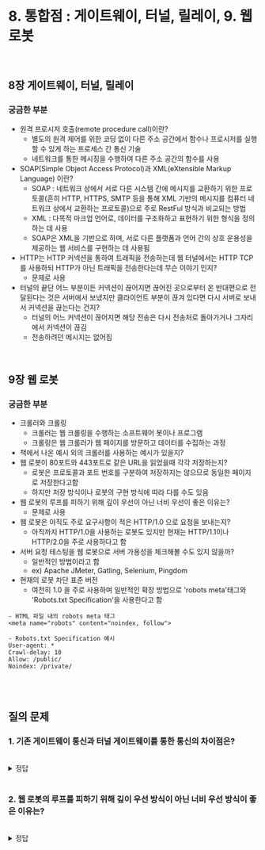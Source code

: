 # 8. 통합점 : 게이트웨이, 터널, 릴레이, 9. 웹 로봇

<br>

## 8장 게이트웨이, 터널, 릴레이

### 궁금한 부분
- 원격 프로시저 호출(remote procedure call)이란?
    - 별도의 원격 제어를 위한 코딩 없이 다른 주소 공간에서 함수나 프로시저를 실행할 수 있게 하는 프로세스 간 통신 기술
    - 네트워크를 통한 메시징을 수행하여 다른 주소 공간의 함수를 사용
- SOAP(Simple Object Access Protocol)과 XML(eXtensible Markup Language) 이란?
    - SOAP : 네트워크 상에서 서로 다른 시스템 간에 메시지를 교환하기 위한 프로토콜(흔히 HTTP, HTTPS, SMTP 등을 통해 XML 기반의 메시지를 컴퓨터 네트워크 상에서 교환하는 프로토콜)으로 주로 RestFul 방식과 비교되는 방법
    - XML : 다목적 마크업 언어로, 데이터를 구조화하고 표현하기 위한 형식을 정의하는 데 사용
    - SOAP은 XML을 기반으로 하며, 서로 다른 플랫폼과 언어 간의 상호 운용성을 제공하는 웹 서비스를 구현하는 데 사용됨
- HTTP는 HTTP 커넥션을 통하여 트래픽을 전송하는데 웹 터널에서는 HTTP TCP를 사용하되 HTTP가 아닌 트래픽을 전송한다는데 무슨 이야기 인지?
    - 문제로 사용
- 터널의 끝단 어느 부분이든 커넥션이 끊어지면 끊어진 곳으로부터 온 반대편으로 전달된다는 것은 서버에서 보냈지만 클라이언트 부분이 끊겨 있다면 다시 서버로 보내서 커넥션을 끊는다는 건지?
    - 터널의 어느 커넥션이 끊어지면 해당 전송은 다시 전송처로 돌아가거나 그자리에서 커넥션이 끊김
    - 전송하려던 메시지는 없어짐

<br>

## 9장 웹 로봇

### 궁금한 부분
- 크롤러와 크롤링
    - 크롤러는 웹 크롤링을 수행하는 소프트웨어 봇이나 프로그램
    - 크롤링은 웹 크롤러가 웹 페이지를 방문하고 데이터를 수집하는 과정
- 책에서 나온 예시 외의 크롤러를 사용하는 예시가 있을지?
- 웹 로봇이 80포트와 443포트로 같은 URL을 읽었을때 각각 저장하는지?
    - 로봇은 프로토콜과 포트 번호를 구분하여 저장하지는 않으므로 동일한 페이지로 저장한다고함
    - 하지만 저장 방식이나 로봇의 구현 방식에 따라 다를 수도 있음
- 웹 로봇의 루프를 피하기 위해 깊이 우선이 아닌 너비 우선이 좋은 이유는?
    - 문제로 사용
- 웹 로봇은 아직도 주로 요구사항이 적은 HTTP/1.0 으로 요청을 보내는지?
    - 아직까지 HTTP/1.0을 사용하는 로봇도 있지만 현재는 HTTP/1.1이나 HTTP/2.0을 주로 사용하다고 함
- 서버 요청 테스팅을 웹 로봇으로 서버 가용성을 체크해볼 수도 있지 않을까?
    - 일반적인 방법이라고 함
    - ex) Apache JMeter, Gatling, Selenium, Pingdom
- 현재의 로봇 차단 표준 버전
    - 여전히 1.0 을 주로 사용하며 일반적인 확장 방법으로 'robots meta'태그와 'Robots.txt Specification'을 사용한다고 함

```
- HTML 파일 내의 robots meta 태그
<meta name="robots" content="noindex, follow">

- Robots.txt Specification 예시
User-agent: *
Crawl-delay: 10
Allow: /public/
Noindex: /private/
```

<br>


<br>

## 질의 문제

### 1. 기존 게이트웨이 통신과 터널 게이트웨이를 통한 통신의 차이점은?

<br>

<details>
<summary>정답</summary>

### 기존 게이트웨이 통신
- 클라이언트와 서버 간의 HTTP 통신을 중개하고 제어하는 역할으로 서로 다른 프로토콜을 중계하고 연결함
- 기존의 HTTP 통신은 일반적으로 텍스트 기반의 요청과 응답을 사용하여 HTTP 프로토콜의 특성상 헤더와 본문으로 구성되어 사용하는데 기존 게이트웨이는 HTTP 통신을 중개하고 제어하기 때문에 HTTP 프로토콜의 특성을 이해하고 해당 통신을 처리
    - 게이트웨이는 HTTP 통신의 요청과 응답을 이해하고 처리하기 위해 헤더와 본문을 확인하고 분석
    - HTTP 요청을 해석하고, 이에 따라 적절한 동작을 수행하여 처리함

<br>

### 터널 게이트 웨이 통신
- 터널 게이트웨이는 HTTP 프로토콜을 사용하지만 HTTP가 아닌 트래픽을 전송하는데 사용됨
    - 데이터에 상관없이 HTTP 에서의 TCP 연결을 통해 클라이언트와 서버 간의 통신을 터널링하여, 클라이언트나 서버 상관없이 보내는 모든 데이터를 전달함
    - HTTP 프로토콜 자체에 대한 이해나 해석은 필요하지 않음 (HTTP 헤더, 응답코드에 대한 처리 하지 않음)
    - 터널 게이트웨이를 사용하는 경우, 중간에 있는 게이트웨이들은 터널을 통해 데이터를 전달하기만 하고 내용을 확인할 수 없음
- 단순히 클라이언트와 서버 사이에 데이터를 전달하는 역할을 수행하므로 헤더 같은 프로토콜 레벨을 처리할 필요가 없음
    - 터널 게이트웨이는 데이터에 대해 처리하지 않으므로 데이터가 중간에 변경되지 않음을 보장함

<br>

</details>

<br>

### 2. 웹 로봇의 루프를 피하기 위해 깊이 우선 방식이 아닌 너비 우선 방식이 좋은 이유는?

<br>

<details>
<summary>정답</summary>

- 두 탐색방식 모두 그래프나 트리에서 탐색을 수행하는 알고리즘으로 웹 로봇이나 웹 크롤러는 웹 사이트를 탐색하는데 사용되므로 루프를 피하는 것에 좀 더 중점을 두어야 하므로
- 너비 우선 탐색 방식은 현재 노드의 모든 이웃을 먼저 탐색하는 방법으로 현재 레벨에 맞는 노드를 우선적으로 방문하므로 루프 발생 가능성이 줄어듬
    - 너비 우선 탐색을 사용하면 로봇이 특정 경로에서 루프에 빠져도 다른 경로에서 여전히 수많은 페이지를 수집할 수 있어 한 경로에서 루프에 빠져도 지속적으로 탐색이 가능하므로
- 깊이 우선 탐색 방식은 현재 경로를 따라 더 깊은 노드로 점차 탐색하기 때문에 더 빠르게 한 경로를 탐색하기에는 좋지만 주로 재귀적으로 동작하여 루프에 빠지기 쉬움
    - 재귀적으로 동작하기 때문에 우선 찾고 있는 경로에서 루프에 빠질 경우 다른 페이지를 탐색할 수 없고, 스택 오버플로우의 문제가 발생할 수도 있음

<br>

</details>

<br>